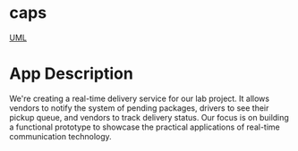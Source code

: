 # caps

[UML](Lab12.jpg)

# App Description

We're creating a real-time delivery service for our lab project. It allows vendors to notify the system of pending packages, drivers to see their pickup queue, and vendors to track delivery status. Our focus is on building a functional prototype to showcase the practical applications of real-time communication technology.